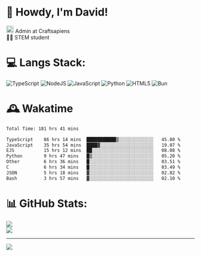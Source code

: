 # 👋 Howdy, I'm David!
<img src="https://cdn.discordapp.com/role-icons/959259258829021255/243d02ee3fbd0821de14bf13a0cde87b.webp?size=2048" height=20> Admin at Craftsapiens<br>👨‍🔬 STEM student

# 💻 Langs Stack:
![TypeScript](https://img.shields.io/badge/typescript-%23007ACC.svg?style=for-the-badge&logo=typescript&logoColor=white) ![NodeJS](https://img.shields.io/badge/node.js-6DA55F?style=for-the-badge&logo=node.js&logoColor=white) ![JavaScript](https://img.shields.io/badge/javascript-%23323330.svg?style=for-the-badge&logo=javascript&logoColor=%23F7DF1E) ![Python](https://img.shields.io/badge/python-3670A0?style=for-the-badge&logo=python&logoColor=ffdd54)  ![HTML5](https://img.shields.io/badge/html5-%23E34F26.svg?style=for-the-badge&logo=html5&logoColor=white) ![Bun](https://img.shields.io/badge/Bun-%23000000.svg?style=for-the-badge&logo=bun&logoColor=white) 

# 🕰️ Wakatime 
<!--START_SECTION:waka-->

```txt
Total Time: 181 hrs 41 mins

TypeScript    86 hrs 14 mins  ███████████▒░░░░░░░░░░░░░   45.80 %
JavaScript    35 hrs 54 mins  ████▓░░░░░░░░░░░░░░░░░░░░   19.07 %
EJS           15 hrs 12 mins  ██░░░░░░░░░░░░░░░░░░░░░░░   08.08 %
Python        9 hrs 47 mins   █▒░░░░░░░░░░░░░░░░░░░░░░░   05.20 %
Other         6 hrs 36 mins   █░░░░░░░░░░░░░░░░░░░░░░░░   03.51 %
C             6 hrs 34 mins   █░░░░░░░░░░░░░░░░░░░░░░░░   03.49 %
JSON          5 hrs 18 mins   ▓░░░░░░░░░░░░░░░░░░░░░░░░   02.82 %
Bash          3 hrs 57 mins   ▓░░░░░░░░░░░░░░░░░░░░░░░░   02.10 %
```

<!--END_SECTION:waka-->

# 📊 GitHub Stats:

![](https://github-readme-stats.vercel.app/api?username=davidcanas&theme=dark&hide_border=false&count_private=true)<br/>
![](https://github-readme-stats.vercel.app/api/top-langs/?username=davidcanas&theme=dark&hide_border=false&include_all_commits=true&count_private=true&layout=compact)

---
[![](https://visitcount.itsvg.in/api?id=davidcanas&icon=0&color=0)](https://visitcount.itsvg.in)

